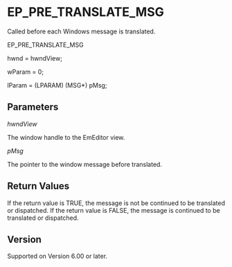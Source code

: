 # EP\_PRE\_TRANSLATE\_MSG

Called before each Windows message is translated.

EP\_PRE\_TRANSLATE\_MSG

hwnd = hwndView;

wParam = 0;

lParam = (LPARAM) (MSG\*) pMsg;

## Parameters

_hwndView_

The window handle to the EmEditor view.

_pMsg_

The pointer to the window message before translated.

## Return Values

If the return value is TRUE, the message is not be continued to be translated or dispatched. If the return value is FALSE, the message is continued to be translated or dispatched.

## Version

Supported on Version 6.00 or later.
